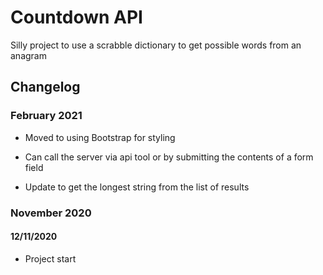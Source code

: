 # Countdown API

Silly project to use a scrabble dictionary to get possible words from an anagram

## Changelog

### February 2021

- Moved to using Bootstrap for styling

- Can call the server via api tool or by submitting the contents of a form field
- Update to get the longest string from the list of results

### November 2020

#### 12/11/2020

- Project start